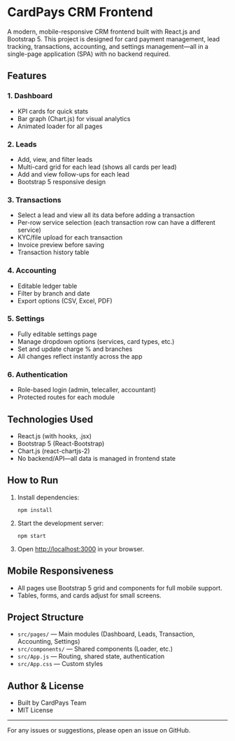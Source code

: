 # CardPays CRM Frontend

A modern, mobile-responsive CRM frontend built with React.js and Bootstrap 5. This project is designed for card payment management, lead tracking, transactions, accounting, and settings management—all in a single-page application (SPA) with no backend required.

## Features

### 1. Dashboard
- KPI cards for quick stats
- Bar graph (Chart.js) for visual analytics
- Animated loader for all pages

### 2. Leads
- Add, view, and filter leads
- Multi-card grid for each lead (shows all cards per lead)
- Add and view follow-ups for each lead
- Bootstrap 5 responsive design

### 3. Transactions
- Select a lead and view all its data before adding a transaction
- Per-row service selection (each transaction row can have a different service)
- KYC/file upload for each transaction
- Invoice preview before saving
- Transaction history table

### 4. Accounting
- Editable ledger table
- Filter by branch and date
- Export options (CSV, Excel, PDF)

### 5. Settings
- Fully editable settings page
- Manage dropdown options (services, card types, etc.)
- Set and update charge % and branches
- All changes reflect instantly across the app

### 6. Authentication
- Role-based login (admin, telecaller, accountant)
- Protected routes for each module

## Technologies Used
- React.js (with hooks, .jsx)
- Bootstrap 5 (React-Bootstrap)
- Chart.js (react-chartjs-2)
- No backend/API—all data is managed in frontend state

## How to Run
1. Install dependencies:
   ```
   npm install
   ```
2. Start the development server:
   ```
   npm start
   ```
3. Open [http://localhost:3000](http://localhost:3000) in your browser.

## Mobile Responsiveness
- All pages use Bootstrap 5 grid and components for full mobile support.
- Tables, forms, and cards adjust for small screens.

## Project Structure
- `src/pages/` — Main modules (Dashboard, Leads, Transaction, Accounting, Settings)
- `src/components/` — Shared components (Loader, etc.)
- `src/App.js` — Routing, shared state, authentication
- `src/App.css` — Custom styles

## Author & License
- Built by CardPays Team
- MIT License

---
For any issues or suggestions, please open an issue on GitHub.
